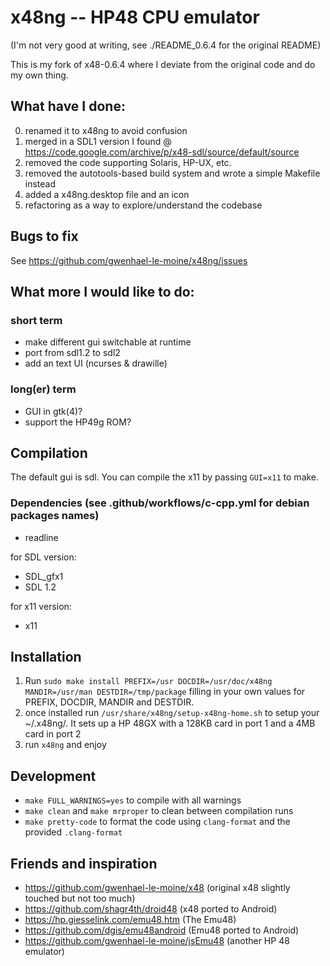 # x48ng -- HP48 CPU emulator

(I'm not very good at writing, see ./README_0.6.4 for the original README)

This is my fork of x48-0.6.4 where I deviate from the original code and do my own thing.

## What have I done:

0. renamed it to x48ng to avoid confusion
1. merged in a SDL1 version I found @ https://code.google.com/archive/p/x48-sdl/source/default/source
2. removed the code supporting Solaris, HP-UX, etc.
3. removed the autotools-based build system and wrote a simple Makefile instead
4. added a x48ng.desktop file and an icon
5. refactoring as a way to explore/understand the codebase

## Bugs to fix

See https://github.com/gwenhael-le-moine/x48ng/issues

## What more I would like to do:

### short term

- make different gui switchable at runtime
- port from sdl1.2 to sdl2
- add an text UI (ncurses & drawille)

### long(er) term

- GUI in gtk(4)?
- support the HP49g ROM?

## Compilation

The default gui is sdl. You can compile the x11 by passing `GUI=x11` to make.

### Dependencies (see .github/workflows/c-cpp.yml for debian packages names)

- readline

for SDL version:

- SDL_gfx1
- SDL 1.2

for x11 version:

- x11

## Installation

1. Run `sudo make install PREFIX=/usr DOCDIR=/usr/doc/x48ng MANDIR=/usr/man DESTDIR=/tmp/package` filling in your own values for PREFIX, DOCDIR, MANDIR and DESTDIR.
2. once installed run `/usr/share/x48ng/setup-x48ng-home.sh` to setup your ~/.x48ng/. It sets up a HP 48GX with a 128KB card in port 1 and a 4MB card in port 2
3. run `x48ng` and enjoy

## Development

- `make FULL_WARNINGS=yes` to compile with all warnings
- `make clean` and `make mrproper` to clean between compilation runs
- `make pretty-code` to format the code using `clang-format` and the provided `.clang-format`

## Friends and inspiration

- https://github.com/gwenhael-le-moine/x48 (original x48 slightly touched but not too much)
- https://github.com/shagr4th/droid48 (x48 ported to Android)
- https://hp.giesselink.com/emu48.htm (The Emu48)
- https://github.com/dgis/emu48android (Emu48 ported to Android)
- https://github.com/gwenhael-le-moine/jsEmu48 (another HP 48 emulator)
